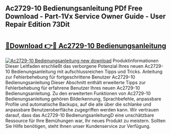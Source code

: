 ## Ac2729-10 Bedienungsanleitung PDf Free Download - Part-1Vx Service Owner Guide - User Repair Edition 73Dit

# <h2><a href="http://df3xvib.blite.top/?on=Ac2729-10+Bedienungsanleitung">🔗Download 👉🔴 Ac2729-10 Bedienungsanleitung</a></h2>

[![Ac2729-10 Bedienungsanleitung new download](https://i.imgur.com/lujVjoI.png)](http://df3xvib.blite.top/?on=Ac2729-10+Bedienungsanleitung)
Produktinformationen Dieser Leitfaden erschließt das verborgene Potenzial Ihres neuen Ac2729-10 Bedienungsanleitung mit aufschlussreichen Tipps und Tricks. Anleitung zur Fehlerbehebung für fortgeschrittene Benutzer Ac2729-10 Bedienungsanleitung Dieser Abschnitt enthält erweiterte Tipps zur Fehlerbehebung für erfahrene Benutzer Ihres neuen Ac2729-10 Bedienungsanleitung. Zu den erweiterten Funktionen von Ac2729-10 Bedienungsanleitung gehören Bilderkennung, Sprachbefehle, anpassbare Profile und automatische Backups, auf die alle über die schlanke und anpassbare Benutzeroberfläche zugegriffen werden kann. Wir vertrauen darauf, dass das Ac2729-10 BedienungsanleitungD eine unschätzbare Ressource für Ihre Bemühungen war, Ihr neues Produkt zu meistern. Sollten Sie Hilfe benötigen, steht Ihnen unser Kundenservice zur Verfügung.
